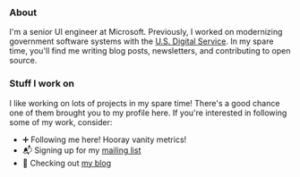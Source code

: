### About

I'm a senior UI engineer at Microsoft. Previously, I worked on modernizing government software systems with the [U.S. Digital Service](https://usds.gov). In my spare time, you'll find me writing blog posts, newsletters, and contributing to open source.

### Stuff I work on

I like working on lots of projects in my spare time! There's a good chance one of them brought you to my profile here. If you're interested in following some of my work, consider:

- ➕ Following me here! Hooray vanity metrics!
- 📬 Signing up for my [mailing list](https://typeofnan.dev/subscribe)
- 📝 Checking out [my blog](https://typeofnan.dev)
